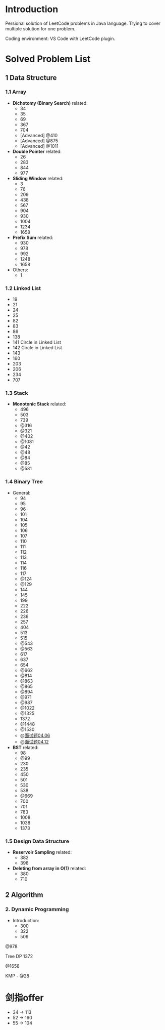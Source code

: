 # Introduction
Persional solution of LeetCode problems in Java language. Trying to cover multiple solution for one problem.

Coding environment: VS Code with LeetCode plugin.

# Solved Problem List
## 1 Data Structure

### 1.1 Array

- **Dichotomy (Binary Search)** related:
  - 34
  - 35
  - 69
  - 367
  - 704
  - [Advanced] @410
  - [Advanced] @875
  - [Advanced] @1011
- **Double Pointer** related:
  - 26
  - 283
  - 844
  - 977
- **Sliding Window** related:
  - 3
  - 76
  - 209
  - 438
  - 567
  - 904
  - 930
  - 1004
  - 1234
  - 1658
- **Prefix Sum** related:
  - 930
  - 978
  - 992
  - 1248
  - 1658
- Others:
  - 1

### 1.2 Linked List

- 19
- 21
- 24
- 25
- 82
- 83
- 86
- 138
- 141 Circle in Linked List
- 142 Circle in Linked List
- 143
- 160
- 203
- 206
- 234
- 707

### 1.3 Stack

- **Monotonic Stack** related:
  - 496
  - 503
  - 739
  - @316
  - @321
  - @402
  - @1081
  - @42
  - @48
  - @84
  - @85
  - @581

### 1.4 Binary Tree

- General:
  - 94
  - 95
  - 96
  - 101
  - 104
  - 105
  - 106
  - 107
  - 110
  - 111
  - 112
  - 113
  - 114
  - 116
  - 117
  - @124
  - @129
  - 144
  - 145
  - 199
  - 222
  - 226
  - 236
  - 257
  - 404
  - 513
  - 515
  - @543
  - @563
  - 617
  - 637
  - 654
  - @662
  - @814
  - @863
  - @865
  - @894
  - @971
  - @987
  - @1022
  - @1325
  - 1372
  - @1448
  - @1530
  - @[面试题04.06](https://leetcode-cn.com/problems/successor-lcci/)
  - @[面试题04.12](https://leetcode-cn.com/problems/paths-with-sum-lcci/)
- **BST** related:
  - 98
  - @99
  - 230
  - 235
  - 450
  - 501
  - 530
  - 538
  - @669
  - 700
  - 701
  - 783
  - 1008
  - 1038
  - 1373

### 1.5 Design Data Structure

- **Reservoir Sampling** related:
  - 382
  - 398
- **Deleting from array in O(1)** related:
  - 380
  - 710

## 2 Algorithm

### 2. Dynamic Programming

- Introduction:
  - 300
  - 322
  - 509

@978

Tree DP 1372

@1658



KMP - @28

# 剑指offer

- 34 -> 113
- 52 -> 160
- 55 -> 104